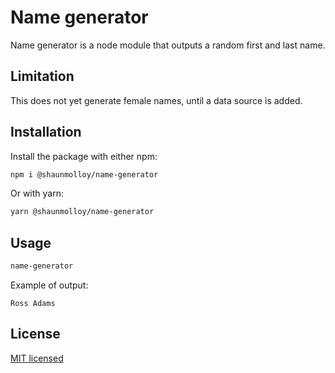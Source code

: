 # Name generator

Name generator is a node module that outputs a random first and last name.

## Limitation

This does not yet generate female names, until a data source is added.

## Installation

Install the package with either npm:

```sh
npm i @shaunmolloy/name-generator
```

Or with yarn:

```sh
yarn @shaunmolloy/name-generator
```

## Usage

```sh
name-generator
```

Example of output:

```
Ross Adams
```

## License

[MIT licensed](./LICENSE)
